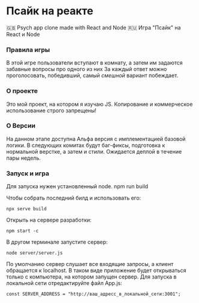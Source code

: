 # Псайк на реакте

🇬🇧 Psych app clone made with React and Node
🇷🇺 Игра "Псайк" на React и Node

### Правила игры

В этой игре пользователи вступают в комнату, а затем им задаются забавные вопросы про одного из них
За каждый ответ можно проголосовать, победивший, самый *смешной* вариант побеждает.

### О проекте

Это мой проект, на котором я изучаю JS. Копирование и коммерческое использование строго запрещены!

### О Версии

На данном этапе доступна Альфа версия с имплементацией базовой логики. В следующих комитах будут 
баг-фиксы, подготовка к нормальной верстке, а затем и стили. Ожидается деплой в течение пары недель.

### Запуск и игра
Для запуска нужен установленный node. 
    npm run build

Чтобы собрать последний билд и использовать его:
```
npx serve build
```

Открыть на сервере разработки:
```
npm start -c
```

В другом терминале запустите сервер:
```
node server/server.js
```

По умолчанию сервер слушает все входящие запросы, а клиент обращается к localhost. В таком виде
приложение будет открываться только с компьютера, на котором запущен сервер. Для запуска в локальной сети
отредактируйте файл App.js:
```
const SERVER_ADDRESS = "http://ваш_адресс_в_локальной_сети:3001";
```